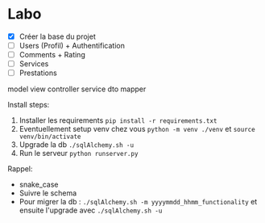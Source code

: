 # Labo 

- [X] Créer la base du projet
- [ ] Users (Profil) + Authentification <David>
- [ ] Comments + Rating <Amaury>
- [ ] Services <Claire>
- [ ] Prestations <Etienne>

model view controller service dto mapper


Install steps: 
1. Installer les requirements
`pip install -r requirements.txt`
2. Eventuellement setup venv chez vous `python -m venv ./venv` et `source venv/bin/activate`
3. Upgrade la db
`./sqlAlchemy.sh -u`
4. Run le serveur
`python runserver.py`

Rappel:
- snake_case
- Suivre le schema
- Pour migrer la db : `./sqlAlchemy.sh -m yyyymmdd_hhmm_functionality` et ensuite l'upgrade avec `./sqlAlchemy.sh -u`